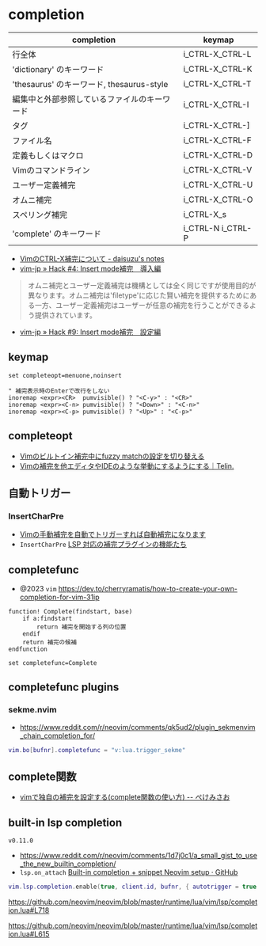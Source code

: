 # completion

| completion                                   | keymap            |
| -------------------------------------------- | ----------------- |
| 行全体                                       | i_CTRL-X_CTRL-L   |
| 'dictionary' のキーワード                    | i_CTRL-X_CTRL-K   |
| 'thesaurus' のキーワード, thesaurus-style    | i_CTRL-X_CTRL-T   |
| 編集中と外部参照しているファイルのキーワード | i_CTRL-X_CTRL-I   |
| タグ                                         | i_CTRL-X_CTRL-]   |
| ファイル名                                   | i_CTRL-X_CTRL-F   |
| 定義もしくはマクロ                           | i_CTRL-X_CTRL-D   |
| Vimのコマンドライン                          | i_CTRL-X_CTRL-V   |
| ユーザー定義補完                             | i_CTRL-X_CTRL-U   |
| オムニ補完                                   | i_CTRL-X_CTRL-O   |
| スペリング補完                               | i_CTRL-X_s        |
| 'complete' のキーワード                      | i_CTRL-N i_CTRL-P |

- [VimのCTRL-X補完について - daisuzu's notes](https://daisuzu.hatenablog.com/entry/2015/12/05/002129)
- [vim-jp &raquo; Hack #4: Insert mode補完　導入編](https://vim-jp.org/vim-users-jp/2009/05/01/Hack-4.html)

> オムニ補完とユーザー定義補完は機構としては全く同じですが使用目的が異なります。オムニ補完は'filetype'に応じた賢い補完を提供するためにある一方、ユーザー定義補完はユーザーが任意の補完を行うことができるよう提供されています。

- [vim-jp » Hack #9: Insert mode補完　設定編](https://vim-jp.org/vim-users-jp/2009/05/11/Hack-9.html)

## keymap

```vim
set completeopt=menuone,noinsert

" 補完表示時のEnterで改行をしない
inoremap <expr><CR>  pumvisible() ? "<C-y>" : "<CR>"
inoremap <expr><C-n> pumvisible() ? "<Down>" : "<C-n>"
inoremap <expr><C-p> pumvisible() ? "<Up>" : "<C-p>"
```

## completeopt

- [Vimのビルトイン補完中にfuzzy matchの設定を切り替える](https://zenn.dev/kawarimidoll/articles/262785e8ca05b0)
- [Vimの補完を他エディタやIDEのような挙動にするようにする｜Telin.](https://note.com/telin/n/na87dc604e042)

## 自動トリガー

### InsertCharPre

- [Vimの手動補完を自動でトリガーすれば自動補完になります](https://zenn.dev/kawarimidoll/articles/c14c8bc0d7d73d)
- `InsertCharPre` [LSP 対応の補完プラグインの機能たち](https://zenn.dev/hrsh7th/scraps/565ac089dbaba1)

## completefunc

- @2023 `vim` https://dev.to/cherryramatis/how-to-create-your-own-completion-for-vim-31ip

```vim
function! Complete(findstart, base)
    if a:findstart
        return 補完を開始する列の位置
    endif
    return 補完の候補
endfunction

set completefunc=Complete
```

## completefunc plugins

### sekme.nvim

- https://www.reddit.com/r/neovim/comments/qk5ud2/plugin_sekmenvim_chain_completion_for/

```lua
vim.bo[bufnr].completefunc = "v:lua.trigger_sekme"
```

## complete関数

- [vimで独自の補完を設定する(complete関数の使い方) -- ぺけみさお](https://www.xmisao.com/2014/05/01/vim-complete.html)

## built-in lsp completion

`v0.11.0`

- https://www.reddit.com/r/neovim/comments/1d7j0c1/a_small_gist_to_use_the_new_builtin_completion/
- `lsp.on_attach` [Built-in completion + snippet Neovim setup · GitHub](https://gist.github.com/MariaSolOs/2e44a86f569323c478e5a078d0cf98cc)

```lua
vim.lsp.completion.enable(true, client.id, bufnr, { autotrigger = true })
```

https://github.com/neovim/neovim/blob/master/runtime/lua/vim/lsp/completion.lua#L718

https://github.com/neovim/neovim/blob/master/runtime/lua/vim/lsp/completion.lua#L615
